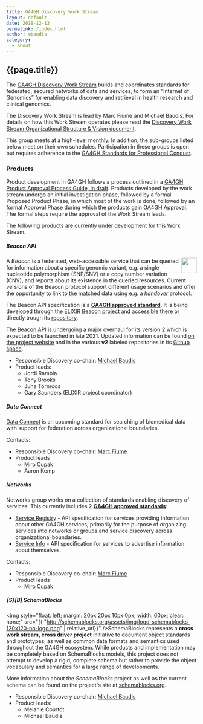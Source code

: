 ```yaml
---
title: GA4GH Discovery Work Stream
layout: default
date: 2018-12-13
permalink: /index.html
author: mbaudis
category:
  - about
---
```


## {{page.title}}

The [GA4GH Discovery Work Stream](http://ga4gh-discovery.github.io) builds and coordinates standards for federated, secured networks of data and services, to form an “Internet of Genomics” for enabling data discovery and retrieval in health research and clinical genomics.

The Discovery Work Stream is lead by Marc Fiume and Michael Baudis. For details on how this Work Stream operates please read the [Discovery Work Stream Organizational Structure & Vision document](https://docs.google.com/document/d/1WFjZ9yBx8Vxn97QORRNQN7O3DBnhpwEUX2mK7f2C4EA/edit?ts=59ed3535#).

This group meets at a high-level monthly. In addition, the sub-groups listed below meet on their own schedules. Participation in these groups is open but requires adherence to the [GA4GH Standards for Professional Conduct](https://www.ga4gh.org/docs/GA4GH-Standards-for-Professional-Conduct_22-Jan-2018.pdf).

### Products

Product development in GA4GH follows a process outlined in a [GA4GH Product Approval Process Guide, in draft](https://docs.google.com/document/d/1UUJSnsPw32W5r1jaJ0vI11X0LLLygpAC9TNosjSge_w/edit#heading=h.tyqycskyykwh). Products developed by the work stream undergo an initial investigation phase, followed by a formal Proposed Product Phase, in which most of the work is done, followed by an formal Approval Phase during which the products gain GA4GH Approval. The formal steps require the approval of the Work Stream leads.

The following products are currently under development for this Work Stream. 

##### Beacon API

<a href="http://beacon-project.io" target="_blank"><img style="float: right; width: 40px; clear: none" src="{{ '/assets/img/logo_beacon.png' | relative_url }}" /></a>A _Beacon_ is a federated, web-accessible service that can be queried for information about a specific genomic variant, e.g. a single nucleotide polymorphism (SNP/SNV) or a copy number variation (CNV), and reports about its existence in the queried resources. Current versions of the Beacon protocol support different usage scenarios and offer the opportunity to link to the matched data using e.g. a [_handover_](https://beacon-project.io/roadmap/handover.html) protocol.

The Beacon API specification is a [__GA4GH approved standard__](https://www.ga4gh.org/genomic-data-toolkit/). It is being developed through the [ELIXIR Beacon project](http://beacon-project.io) and accessible there or directly trough its [repository](https://github.com/ga4gh-beacon/).

The Beacon API is undergoing a major overhaul for its version 2 which is expected to be launched in late 2021. Updated information can be found [on the project website](http://beacon-project.io) and in the various **v2** labeled repositories in its [Github space](https://github.com/ga4gh-beacon/).

* Responsible Discovery co-chair: [Michael Baudis](https://info.baudisgroup.org/group/Michael_Baudis/)
* Product leads:
    - Jordi Rambla
    - Tony Brooks
    - Juha Törnroos
    - Gary Saunders (ELIXIR project coordinator)

##### Data Connect

[Data Connect](https://github.com/ga4gh-discovery/data-connect/) is an upcoming standard for searching of biomedical data with support for federation across organizational boundaries.

Contacts:

* Responsible Discovery co-chair: [Marc Fiume](/people/Marc-Fiume/)
* Product leads
    - [Miro Cupak](/people/Miro-Cupak/)
    - Aaron Kemp

##### Networks

Networks group works on a collection of standards enabling discovery of services. This currently includes 2 [__GA4GH approved standards__](https://www.ga4gh.org/genomic-data-toolkit/):

- [Service Registry](https://github.com/ga4gh-discovery/ga4gh-service-registry) - API specification for services providing information about other GA4GH services, primarily for the purpose of organizing services into networks or groups and service discovery across organizational boundaries.
- [Service Info](https://github.com/ga4gh-discovery/ga4gh-service-info) - API specification for services to advertise information about themselves.


Contacts:

* Responsible Discovery co-chair: [Marc Fiume](/people/Marc-Fiume/)
* Product leads
    - [Miro Cupak](/people/Miro-Cupak/)

##### {S}[B] SchemaBlocks

<img style="float: left; margin: 20px 20px 10px 0px; width: 60px; clear: none;" src="{{ "http://schemablocks.org/assets/img/logo-schemablocks-120x120-no-logo.png" | relative_url}}" />SchemaBlocks represents a __cross work stream, cross driver project__ initiative to document object standards and prototypes, as well as common data formats and semantics used throughout the GA4GH ecosystem. While products and implementation may be completely based on SchemaBlocks models, this project does not attempt to develop a rigid, complete schema but rather to provide the object vocabulary and semantics for a large range of developments.

More information about the _SchemaBlocks_ project as well as the current schema can be found on the project's site at [schemablocks.org](http://schemablocks.org).

* Responsible Discovery co-chair: [Michael Baudis](https://info.baudisgroup.org/group/Michael_Baudis/)
* Product leads:
    - Melanie Courtot
    - Michael Baudis


